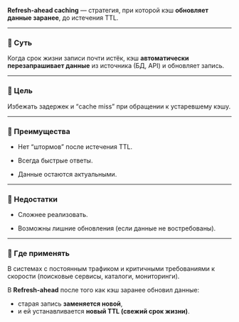 **Refresh-ahead caching** — стратегия, при которой кэш **обновляет данные заранее**, до истечения TTL.

---

### 📘 Суть

Когда срок жизни записи почти истёк, кэш **автоматически перезапрашивает данные** из источника (БД, API) и обновляет запись.

---

### 🔹 Цель

Избежать задержек и “cache miss” при обращении к устаревшему кэшу.

---

### 🔹 Преимущества

- Нет “штормов” после истечения TTL.
    
- Всегда быстрые ответы.
    
- Данные остаются актуальными.
    

---

### 🔹 Недостатки

- Сложнее реализовать.
    
- Возможны лишние обновления (если данные не востребованы).
    

---

### 🔹 Где применять

В системах с постоянным трафиком и критичными требованиями к скорости (поисковые сервисы, каталоги, мониторинги).


В **Refresh-ahead** после того как кэш заранее обновил данные:
- старая запись **заменяется новой**,
- и ей устанавливается **новый TTL (свежий срок жизни)**.